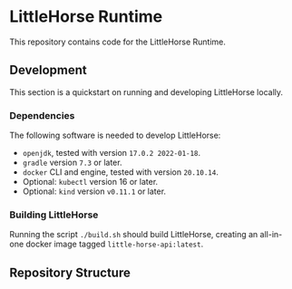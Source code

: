 # LittleHorse Runtime

This repository contains code for the LittleHorse Runtime.

## Development
This section is a quickstart on running and developing LittleHorse locally.

### Dependencies
The following software is needed to develop LittleHorse:

* `openjdk`, tested with version `17.0.2 2022-01-18`.
* `gradle` version `7.3` or later.
* `docker` CLI and engine, tested with version `20.10.14`.
* Optional: `kubectl` version 16 or later.
* Optional: `kind` version `v0.11.1` or later.

### Building LittleHorse
Running the script `./build.sh` should build LittleHorse, creating an all-in-one docker image tagged `little-horse-api:latest`.

### 

## Repository Structure
